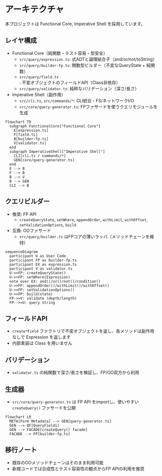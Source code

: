 # アーキテクチャ

本プロジェクトは Functional Core, Imperative Shell を採用しています。

## レイヤ構成

- Functional Core（純関数・テスト容易・型安全）
  - `src/query/expression.ts`: 式ADTと論理結合子（and/or/not/toString）
  - `src/query/builder-fp.ts`: 関数型ビルダー（不変なQueryState + 純関数）
  - `src/query/field.ts`: 不変オブジェクトのフィールドAPI（Class非依存）
  - `src/query/validator.ts`: 純粋なバリデーション（深さ/長さ）
- Imperative Shell（副作用）
  - `src/cli.ts`, `src/commands/*`: CLI統合・FS/ネットワークI/O
  - `src/core/query-generator.ts`: FPファサードを使うクエリモジュールを生成

```mermaid
flowchart TD
  subgraph FunctionalCore["Functional Core"]
    E[expression.ts]
    F[field.ts]
    B[builder-fp.ts]
    V[validator.ts]
  end
  subgraph ImperativeShell["Imperative Shell"]
    CLI[cli.ts / commands/*]
    GEN[core/query-generator.ts]
  end
  E --> B
  F --> B
  B --> V
  B --> GEN
  CLI --> B
```

## クエリビルダー

- 推奨: FP API
  - `createQueryState`, `setWhere`, `appendOrder`, `withLimit`, `withOffset`, `setValidationOptions`, `build`
- 互換: OOファサード
  - `src/query/builder.ts` はFPコアの薄いラッパ（メソッドチェーンを維持）

```mermaid
sequenceDiagram
  participant U as User Code
  participant FP as builder-fp.ts
  participant EX as expression.ts
  participant V as validator.ts
  U->>FP: createQueryState()
  U->>FP: setWhere(Expression)
  note over EX: and()/or()/not()/condition()
  U->>FP: appendOrder()/withLimit()/withOffset()
  U->>FP: setValidationOptions()
  U->>FP: build(state)
  FP->>V: validate (depth/length)
  FP-->>U: query string
```

## フィールドAPI

- `create*Field` ファクトリで不変オブジェクトを返し、各メソッドは副作用なしで Expression を返します
- 内部実装は Class を用いません

## バリデーション

- `validator.ts` の純関数で深さ/長さを検証し、FP/OO双方から利用

## 生成器

- `src/core/query-generator.ts` は FP API をimportし、使いやすい `createQuery()` ファサードを公開

```mermaid
flowchart LR
  META[Form Metadata] --> GEN[query-generator.ts]
  GEN --> QF[QueryFields]
  GEN --> FACADE[createQuery() facade]
  FACADE --> FP[builder-fp.ts]
```

## 移行ノート

- 既存のOOメソッドチェーンはそのまま利用可能
- 新規コードでは合成性とテスト容易性の観点からFP APIの利用を推奨
